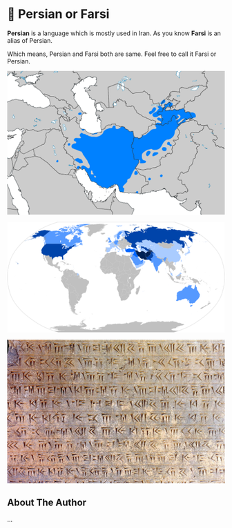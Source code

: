 # 🕌 Persian or Farsi

**Persian** is a language which is mostly used in Iran. As you know **Farsi**
is an alias of Persian.

Which means, Persian and Farsi both are same. Feel free to call it Farsi or
Persian.

![Areas with Persian-speakers as mother tongue](_static/images/persian-farsi/Persian_Language_Location_Map.svg.png)

![Map showing the presence of Persian speakers in the countries of the world by shades of blue](_static/images/persian-farsi/Map_of_Persian_speakers.svg.png)

![An Old Persian inscription written in Old Persian cuneiform in Persepolis, Iran](_static/images/persian-farsi/Perspolis_Inscription.jpg)

## About The Author

...

